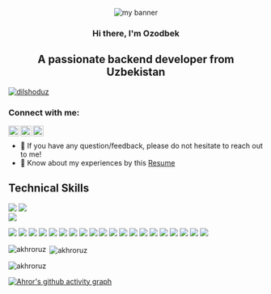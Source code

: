 <p align="center">
  <img src="https://telegra.ph/file/ab5ab926a4ce28311f147.png" alt="my banner">
</p>

<h3 align="center">
Hi there, I'm Ozodbek
</h3>

<h2 align="center">
A passionate backend developer from Uzbekistan
</h2> 



<p align="left"> <a href="https://github.com/devabsaitov"><img src="https://github-profile-trophy.vercel.app/?username=dilshoduz" alt="dilshoduz" /></a> </p>

### Connect with me:

<a href="https://www.linkedin.com/in/ahrorbek-turginboyev-b31263251/"><img align="left" src="https://raw.githubusercontent.com/yushi1007/yushi1007/main/images/linkedin.svg" alt="Yu Shi | LinkedIn" width="21px"/></a>
<a href="https://t.me/absaitov_dilshod"><img align="left" src="https://upload.wikimedia.org/wikipedia/commons/8/83/Telegram_2019_Logo.svg" alt="Yu Shi | Instagram" width="21px"/></a>
<a href="https://leetcode.com/kodernet/"><img align="left" src="https://raw.githubusercontent.com/rahuldkjain/github-profile-readme-generator/master/src/images/icons/Social/leet-code.svg" alt="Yu Shi | Medium" width="21px"/></a>
</br>

- 💬 If you have any question/feedback, please do not hesitate to reach out to me!
- 🔶 Know about my experiences by this [Resume](https://github.com/akhroruz/akhroruz/blob/main/AhrorTurginboyev.pdf)


## Technical Skills

![](https://img.shields.io/badge/Python-information?color=3670A0&style=flat&logo=python&logoColor=ffdd54)
![](https://img.shields.io/badge/PostgreSQL-informational?style=flat&logo=PostgreSQL&color=336791)
</br>
![](https://img.shields.io/badge/HTML5-information?color=%23E34F26&style=flat&logo=html5&logoColor=white)
</br>

![](https://img.shields.io/badge/Django-informational?style=flat&logo=django&color=%23092E20)
![](https://img.shields.io/badge/Django-REST-information?style=flat&logo=django&logoColor=white&color=ff1709&labelColor=gray)
![](https://img.shields.io/badge/FastAPI-information?color=005571&style=flat&logo=fastapi)
![](https://img.shields.io/badge/JWT-information?color=black&style=flat&logo=JSON%20web%20tokens)
![](https://img.shields.io/badge/Redis-informational?style=flat&logo=redis&color=%23DD0031&logoColor=white)
![](https://img.shields.io/badge/Git-informational?style=flat&logo=Git&color=%23F05033&logoColor=white)
![](https://img.shields.io/badge/Postman-informational?style=flat&logo=postman&color=FF6C37&logoColor=white)
![](https://img.shields.io/badge/Ubuntu-information?color=E95420&style=flat&logo=ubuntu&logoColor=white)
![](https://img.shields.io/badge/Windows-information?color=0078D6&style=flat&logo=windows&logoColor=white)
![](https://img.shields.io/badge/Docker-information?color=%230db7ed&style=flat&logo=docker&logoColor=white)
![](https://img.shields.io/badge/Nginx-information?color=%23009639.svg&style=flat&logo=nginx&logoColor=white)
![](https://img.shields.io/badge/Gunicorn-information?color=%298729&style=flat&logo=gunicorn&logoColor=white)
![](https://img.shields.io/badge/Apache-information?color=%23D42029&style=flat&logo=apache&logoColor=white)
![](https://img.shields.io/badge/Gitlab%20CI/CD-information?color=%23181717&style=flat&logo=gitlab&logoColor=white)
![](https://img.shields.io/badge/GitHub-informational?style=flat&logo=GitHub&color=181717)
![](https://img.shields.io/badge/DigitalOcean-information?color=%230167ff&style=flat&logo=digitalOcean&logoColor=white)
![](https://img.shields.io/badge/linode-information?color=00A95C&style=flat&logo=linode&logoColor=white)
![](https://img.shields.io/badge/PhpStorm-information?style=flat&logo=phpstorm&logoColor=black&color=black&labelColor=darkorchid)
![](https://img.shields.io/badge/PyCharm-information?style=flat&logo=pycharm&logoColor=black&color=black&labelColor=green)
![](https://img.shields.io/badge/Trello-information?color=%23026AA7&style=flat&logo=Trello&logoColor=white)


<p><img align="left" src="https://github-readme-stats.vercel.app/api/top-langs?username=akhroruz&show_icons=true&locale=en&layout=compact" alt="akhroruz" /></p>

<p>&nbsp;<img align="center" src="https://github-readme-stats.vercel.app/api?username=akhroruz&show_icons=true&locale=en" alt="akhroruz" /></p>

<p><img align="center" src="https://github-readme-streak-stats.herokuapp.com/?user=akhroruz&" alt="akhroruz" /></p>

[![Ahror's github activity graph](https://github-readme-activity-graph.cyclic.app/graph?username=akhroruz&theme=high-contrast)](https://github.com/akhroruz/github-readme-activity-graph)

